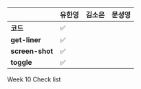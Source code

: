 
| 				| 유한영 | 김소은 | 문성영 |
| ------------  | ------ | ------ | ------ |
| **코드** 	   |:white_check_mark:| 		 |		 |
| **get-liner** |:white_check_mark:|              |               |
| **screen-shot** |:white_check_mark:|              |               |
| **toggle** |:white_check_mark:|		  |		  |

Week 10 Check list

